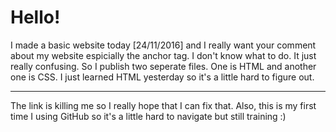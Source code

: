 Hello!
==============
I made a basic website today [24/11/2016] and I really want your comment about my website espicially the anchor tag. I don't know what to do. It just really confusing. So I publish two seperate files. One is HTML and another one is CSS. I just learned HTML yesterday so it's a little hard to figure out.
<hr>
The link is killing me so I really hope that I can fix that. Also, this is my first time I using GitHub so it's a little hard to navigate but still training :)
